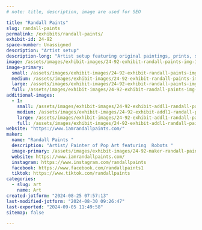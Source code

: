 ```yaml
---
# note: title, description, image are used for SEO

title: "Randall Paints"
slug: randall-paints
permalink: /exhibits/randall-paints/
exhibit-id: 24-92
space-number: Unassigned
description: "Artist setup"
description-long: "Artist setup featuring original paintings, prints, stickers, magnets, buttons all featuring lovable   robots on adventures."
image: /assets/images/exhibit-images/24-92-exhibit-randall-paints-img-1356-large.jpeg
image-primary: 
  small: /assets/images/exhibit-images/24-92-exhibit-randall-paints-img-1356-small.jpeg
  medium: /assets/images/exhibit-images/24-92-exhibit-randall-paints-img-1356-medium.jpeg
  large: /assets/images/exhibit-images/24-92-exhibit-randall-paints-img-1356-large.jpeg
  full: /assets/images/exhibit-images/24-92-exhibit-randall-paints-img-1356-full.jpeg
additional-images: 
  - 1:
    small: /assets/images/exhibit-images/24-92-exhibit-addl1-randall-paints-img-0436-small.jpeg
    medium: /assets/images/exhibit-images/24-92-exhibit-addl1-randall-paints-img-0436-medium.jpeg
    large: /assets/images/exhibit-images/24-92-exhibit-addl1-randall-paints-img-0436-large.jpeg
    full: /assets/images/exhibit-images/24-92-exhibit-addl1-randall-paints-img-0436-full.jpeg
website: "https://www.iamrandallpaints.com/"
maker: 
  name: "Randall Paints "
  description: "Artist/ Painter of Pop Art featuring  Robots "
  image-primary: /assets/images/exhibit-images/24-92-maker-randall-paints-img-3927-medium.jpeg
  website: https://www.iamrandallpaints.com/
  instagram: https://www.instagram.com/randallpaints 
  facebook: https://www.facebook.com/randallpaints1
  tiktok: https://www.tiktok.com/randallpaints 
categories: 
  - slug: art
    name: Art
created-jotform: "2024-08-25 07:57:13"
last-modified-jotform: "2024-08-30 09:26:47"
last-exported: "2024-09-05 11:49:58"
sitemap: false

---
```

